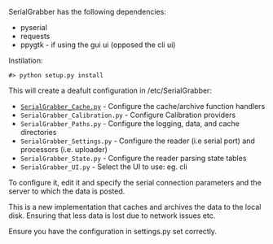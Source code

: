 SerialGrabber has the following dependencies:

 * pyserial
 * requests
 * ppygtk - if using the gui ui (opposed the cli ui)

Instilation:
	
	#> python setup.py install

This will create a deafult configuration in /etc/SerialGrabber:

* [`SerialGrabber_Cache.py`](blob/master/example_config/SerialGrabber_Cache.py) - Configure the cache/archive function handlers
* `SerialGrabber_Calibration.py` - Configure Calibration providers
* `SerialGrabber_Paths.py` - Configure the logging, data, and cache directories
* `SerialGrabber_Settings.py` - Configure the reader (i.e serial port) and processors (i.e. uploader)
* `SerialGrabber_State.py` - Configure the reader parsing state tables
* `SerialGrabber_UI.py` - Select the UI to use: eg. cli




To configure it, edit it and specify the serial connection parameters
and the server to which the data is posted.

This is a new implementation that caches and archives the data to the local
disk. Ensuring that less data is lost due to network issues etc.


Ensure you have the configuration in settings.py set correctly.
